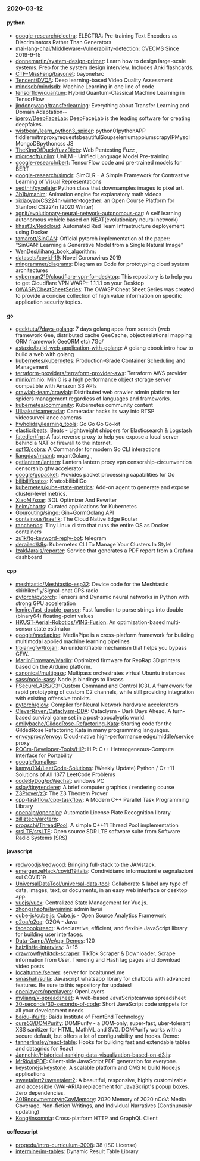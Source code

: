 ### 2020-03-12

#### python
* [google-research/electra](https://github.com/google-research/electra): ELECTRA: Pre-training Text Encoders as Discriminators Rather Than Generators
* [mai-lang-chai/Middleware-Vulnerability-detection](https://github.com/mai-lang-chai/Middleware-Vulnerability-detection): CVECMS Since 2019-9-15
* [donnemartin/system-design-primer](https://github.com/donnemartin/system-design-primer): Learn how to design large-scale systems. Prep for the system design interview. Includes Anki flashcards.
* [CTF-MissFeng/bayonet](https://github.com/CTF-MissFeng/bayonet): bayonetsrc
* [Tencent/DVQA](https://github.com/Tencent/DVQA): Deep learning-based Video Quality Assessment
* [mindsdb/mindsdb](https://github.com/mindsdb/mindsdb): Machine Learning in one line of code
* [tensorflow/quantum](https://github.com/tensorflow/quantum): Hybrid Quantum-Classical Machine Learning in TensorFlow
* [jindongwang/transferlearning](https://github.com/jindongwang/transferlearning): Everything about Transfer Learning and Domain Adaptation--
* [iperov/DeepFaceLab](https://github.com/iperov/DeepFaceLab): DeepFaceLab is the leading software for creating deepfakes.
* [wistbean/learn_python3_spider](https://github.com/wistbean/learn_python3_spider): python01pythonAPP fiddlermitmproxyrequestsbeautifulSoupseleniumappiumscrapyIPMysqlMongoDBpythoncss JS
* [TheKingOfDuck/fuzzDicts](https://github.com/TheKingOfDuck/fuzzDicts): Web Pentesting Fuzz ,
* [microsoft/unilm](https://github.com/microsoft/unilm): UniLM - Unified Language Model Pre-training
* [google-research/bert](https://github.com/google-research/bert): TensorFlow code and pre-trained models for BERT
* [google-research/simclr](https://github.com/google-research/simclr): SimCLR - A Simple Framework for Contrastive Learning of Visual Representations
* [sedthh/pyxelate](https://github.com/sedthh/pyxelate): Python class that downsamples images to pixel art.
* [3b1b/manim](https://github.com/3b1b/manim): Animation engine for explanatory math videos
* [xixiaoyao/CS224n-winter-together](https://github.com/xixiaoyao/CS224n-winter-together): an Open Course Platform for Stanford CS224n (2020 Winter)
* [xgnit/evolutionary-neural-network-autonomous-car](https://github.com/xgnit/evolutionary-neural-network-autonomous-car): A self learning autonomous vehicle based on NEAT(evolutioniary neural network)
* [khast3x/Redcloud](https://github.com/khast3x/Redcloud): Automated Red Team Infrastructure deployement using Docker
* [tamarott/SinGAN](https://github.com/tamarott/SinGAN): Official pytorch implementation of the paper: "SinGAN: Learning a Generative Model from a Single Natural Image"
* [WenDesi/lihang_book_algorithm](https://github.com/WenDesi/lihang_book_algorithm): 
* [datasets/covid-19](https://github.com/datasets/covid-19): Novel Coronavirus 2019
* [mingrammer/diagrams](https://github.com/mingrammer/diagrams):  Diagram as Code for prototyping cloud system architectures
* [cyberman219/cloudflare-vpn-for-desktop](https://github.com/cyberman219/cloudflare-vpn-for-desktop): This repository is to help you to get Cloudflare VPN WARP+ 1.1.1.1 on your Desktop
* [OWASP/CheatSheetSeries](https://github.com/OWASP/CheatSheetSeries): The OWASP Cheat Sheet Series was created to provide a concise collection of high value information on specific application security topics.

#### go
* [geektutu/7days-golang](https://github.com/geektutu/7days-golang): 7 days golang apps from scratch (web framework Gee, distributed cache GeeCache, object relational mapping ORM framework GeeORM etc) 7Go/
* [astaxie/build-web-application-with-golang](https://github.com/astaxie/build-web-application-with-golang): A golang ebook intro how to build a web with golang
* [kubernetes/kubernetes](https://github.com/kubernetes/kubernetes): Production-Grade Container Scheduling and Management
* [terraform-providers/terraform-provider-aws](https://github.com/terraform-providers/terraform-provider-aws): Terraform AWS provider
* [minio/minio](https://github.com/minio/minio): MinIO is a high performance object storage server compatible with Amazon S3 APIs
* [crawlab-team/crawlab](https://github.com/crawlab-team/crawlab): Distributed web crawler admin platform for spiders management regardless of languages and frameworks.
* [kubernetes/community](https://github.com/kubernetes/community): Kubernetes community content
* [Ullaakut/cameradar](https://github.com/Ullaakut/cameradar): Cameradar hacks its way into RTSP videosurveillance cameras
* [hwholiday/learning_tools](https://github.com/hwholiday/learning_tools): Go Go Go Go-kit 
* [elastic/beats](https://github.com/elastic/beats):  Beats - Lightweight shippers for Elasticsearch & Logstash
* [fatedier/frp](https://github.com/fatedier/frp): A fast reverse proxy to help you expose a local server behind a NAT or firewall to the internet.
* [spf13/cobra](https://github.com/spf13/cobra): A Commander for modern Go CLI interactions
* [liangdas/mqant](https://github.com/liangdas/mqant): mqantGolang,,
* [getlantern/lantern](https://github.com/getlantern/lantern): Lantern         lantern proxy vpn censorship-circumvention censorship gfw accelerator
* [google/gopacket](https://github.com/google/gopacket): Provides packet processing capabilities for Go
* [bilibili/kratos](https://github.com/bilibili/kratos): KratosbilibiliGo
* [kubernetes/kube-state-metrics](https://github.com/kubernetes/kube-state-metrics): Add-on agent to generate and expose cluster-level metrics.
* [XiaoMi/soar](https://github.com/XiaoMi/soar): SQL Optimizer And Rewriter
* [helm/charts](https://github.com/helm/charts): Curated applications for Kubernetes
* [Gourouting/singo](https://github.com/Gourouting/singo): Gin+GormGolang API
* [containous/traefik](https://github.com/containous/traefik): The Cloud Native Edge Router
* [rancher/os](https://github.com/rancher/os): Tiny Linux distro that runs the entire OS as Docker containers
* [zu1k/tg-keyword-reply-bot](https://github.com/zu1k/tg-keyword-reply-bot): telegram 
* [derailed/k9s](https://github.com/derailed/k9s):  Kubernetes CLI To Manage Your Clusters In Style!
* [IzakMarais/reporter](https://github.com/IzakMarais/reporter): Service that generates a PDF report from a Grafana dashboard

#### cpp
* [meshtastic/Meshtastic-esp32](https://github.com/meshtastic/Meshtastic-esp32): Device code for the Meshtastic ski/hike/fly/Signal-chat GPS radio
* [pytorch/pytorch](https://github.com/pytorch/pytorch): Tensors and Dynamic neural networks in Python with strong GPU acceleration
* [lemire/fast_double_parser](https://github.com/lemire/fast_double_parser): Fast function to parse strings into double (binary64) floating-point values
* [HKUST-Aerial-Robotics/VINS-Fusion](https://github.com/HKUST-Aerial-Robotics/VINS-Fusion): An optimization-based multi-sensor state estimator
* [google/mediapipe](https://github.com/google/mediapipe): MediaPipe is a cross-platform framework for building multimodal applied machine learning pipelines
* [trojan-gfw/trojan](https://github.com/trojan-gfw/trojan): An unidentifiable mechanism that helps you bypass GFW.
* [MarlinFirmware/Marlin](https://github.com/MarlinFirmware/Marlin): Optimized firmware for RepRap 3D printers based on the Arduino platform.
* [canonical/multipass](https://github.com/canonical/multipass): Multipass orchestrates virtual Ubuntu instances
* [sass/node-sass](https://github.com/sass/node-sass):  Node.js bindings to libsass
* [FSecureLABS/C3](https://github.com/FSecureLABS/C3): Custom Command and Control (C3). A framework for rapid prototyping of custom C2 channels, while still providing integration with existing offensive toolkits.
* [pytorch/glow](https://github.com/pytorch/glow): Compiler for Neural Network hardware accelerators
* [CleverRaven/Cataclysm-DDA](https://github.com/CleverRaven/Cataclysm-DDA): Cataclysm - Dark Days Ahead. A turn-based survival game set in a post-apocalyptic world.
* [emilybache/GildedRose-Refactoring-Kata](https://github.com/emilybache/GildedRose-Refactoring-Kata): Starting code for the GildedRose Refactoring Kata in many programming languages.
* [envoyproxy/envoy](https://github.com/envoyproxy/envoy): Cloud-native high-performance edge/middle/service proxy
* [ROCm-Developer-Tools/HIP](https://github.com/ROCm-Developer-Tools/HIP): HIP: C++ Heterogeneous-Compute Interface for Portability
* [google/tcmalloc](https://github.com/google/tcmalloc): 
* [kamyu104/LeetCode-Solutions](https://github.com/kamyu104/LeetCode-Solutions): (Weekly Update) Python / C++11 Solutions of All 1377 LeetCode Problems
* [codeByDog/pcWechat](https://github.com/codeByDog/pcWechat): windows PC
* [ssloy/tinyrenderer](https://github.com/ssloy/tinyrenderer): A brief computer graphics / rendering course
* [Z3Prover/z3](https://github.com/Z3Prover/z3): The Z3 Theorem Prover
* [cpp-taskflow/cpp-taskflow](https://github.com/cpp-taskflow/cpp-taskflow): A Modern C++ Parallel Task Programming Library
* [openalpr/openalpr](https://github.com/openalpr/openalpr): Automatic License Plate Recognition library
* [zilliztech/arctern](https://github.com/zilliztech/arctern): 
* [progschj/ThreadPool](https://github.com/progschj/ThreadPool): A simple C++11 Thread Pool implementation
* [srsLTE/srsLTE](https://github.com/srsLTE/srsLTE): Open source SDR LTE software suite from Software Radio Systems (SRS)

#### javascript
* [redwoodjs/redwood](https://github.com/redwoodjs/redwood): Bringing full-stack to the JAMstack.
* [emergenzeHack/covid19italia](https://github.com/emergenzeHack/covid19italia): Condividiamo informazioni e segnalazioni sul COVID19
* [UniversalDataTool/universal-data-tool](https://github.com/UniversalDataTool/universal-data-tool): Collaborate & label any type of data, images, text, or documents, in an easy web interface or desktop app.
* [vuejs/vuex](https://github.com/vuejs/vuex):  Centralized State Management for Vue.js.
* [zhongshaofa/layuimini](https://github.com/zhongshaofa/layuimini): admin layui 
* [cube-js/cube.js](https://github.com/cube-js/cube.js):  Cube.js - Open Source Analytics Framework
* [o2oa/o2oa](https://github.com/o2oa/o2oa): O2OA - Java
* [facebook/react](https://github.com/facebook/react): A declarative, efficient, and flexible JavaScript library for building user interfaces.
* [Data-Camp/WeApp_Demos](https://github.com/Data-Camp/WeApp_Demos): 120
* [haizlin/fe-interview](https://github.com/haizlin/fe-interview):  3+15
* [drawrowfly/tiktok-scraper](https://github.com/drawrowfly/tiktok-scraper): TikTok Scraper & Downloader. Scrape information from User, Trending and HashTag pages and download video posts
* [localtunnel/server](https://github.com/localtunnel/server): server for localtunnel.me
* [smashah/sulla](https://github.com/smashah/sulla):   Javascript whatsapp library for chatbots with advanced features. Be sure to  this repository for updates!
* [openlayers/openlayers](https://github.com/openlayers/openlayers): OpenLayers
* [myliang/x-spreadsheet](https://github.com/myliang/x-spreadsheet): A web-based JavaScriptcanvas spreadsheet
* [30-seconds/30-seconds-of-code](https://github.com/30-seconds/30-seconds-of-code): Short JavaScript code snippets for all your development needs
* [baidu-ife/ife](https://github.com/baidu-ife/ife): Baidu Institute of FrontEnd Technology
* [cure53/DOMPurify](https://github.com/cure53/DOMPurify): DOMPurify - a DOM-only, super-fast, uber-tolerant XSS sanitizer for HTML, MathML and SVG. DOMPurify works with a secure default, but offers a lot of configurability and hooks. Demo:
* [tannerlinsley/react-table](https://github.com/tannerlinsley/react-table):  Hooks for building fast and extendable tables and datagrids for React
* [Jannchie/Historical-ranking-data-visualization-based-on-d3.js](https://github.com/Jannchie/Historical-ranking-data-visualization-based-on-d3.js): 
* [MrRio/jsPDF](https://github.com/MrRio/jsPDF): Client-side JavaScript PDF generation for everyone.
* [keystonejs/keystone](https://github.com/keystonejs/keystone): A scalable platform and CMS to build Node.js applications
* [sweetalert2/sweetalert2](https://github.com/sweetalert2/sweetalert2): A beautiful, responsive, highly customizable and accessible (WAI-ARIA) replacement for JavaScript's popup boxes. Zero dependencies.
* [2019ncovmemory/nCovMemory](https://github.com/2019ncovmemory/nCovMemory): 2020 Memory of 2020 nCoV: Media Coverage, Non-fiction Writings, and Individual Narratives (Continuously updating)
* [Kong/insomnia](https://github.com/Kong/insomnia): Cross-platform HTTP and GraphQL Client

#### coffeescript
* [progedu/intro-curriculum-3008](https://github.com/progedu/intro-curriculum-3008): 38 (ISC License)
* [intermine/im-tables](https://github.com/intermine/im-tables): Dynamic Result Table Library
